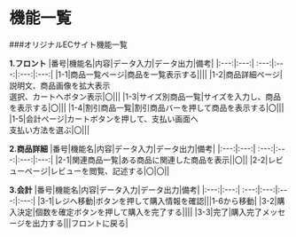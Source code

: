 #  機能一覧
###オリジナルECサイト機能一覧

**1.フロント**
 |番号|機能名|内容|データ入力|データ出力|備考|
 |:---:|:---:| :---:|:---:|:---:|:---:|
 |1-1|商品一覧ページ|商品を一覧表示する||||
 |1-2|商品詳細ページ|説明文、商品画像を拡大表示<br>選択、カートへボタン表示|〇|||
 |1-3|サイズ別商品一覧|サイズを入力し、商品を表示する|〇|||
 |1-4|割引商品一覧|割引商品バーを押して商品を表示する|〇|||
 |1-5|会計ページ|カートボタンを押して、支払い画面へ<br>支払い方法を選ぶ|〇|||
 
 
**2.商品詳細**
 |番号|機能名|内容|データ入力|データ出力|備考|
 |:---:|:---:| :---:|:---:|:---:|:---:|
 |2-1|関連商品一覧|ある商品に関連した商品を表示||〇||
 |2-2|レビューページ|レビューを閲覧、記述する|〇|〇||
 
 **3.会計**
 |番号|機能名|内容|データ入力|データ出力|備考|
 |:---:|:---:| :---:|:---:|:---:|:---:|
 |3-1|レジへ移動|ボタンを押して購入情報を確認|||1-6から移動|
 |3-2|購入決定|個数を確定ボタンを押して購入を完了する||||
 |3-3|完了|購入完了メッセージを出力する|||フロントに戻る|
